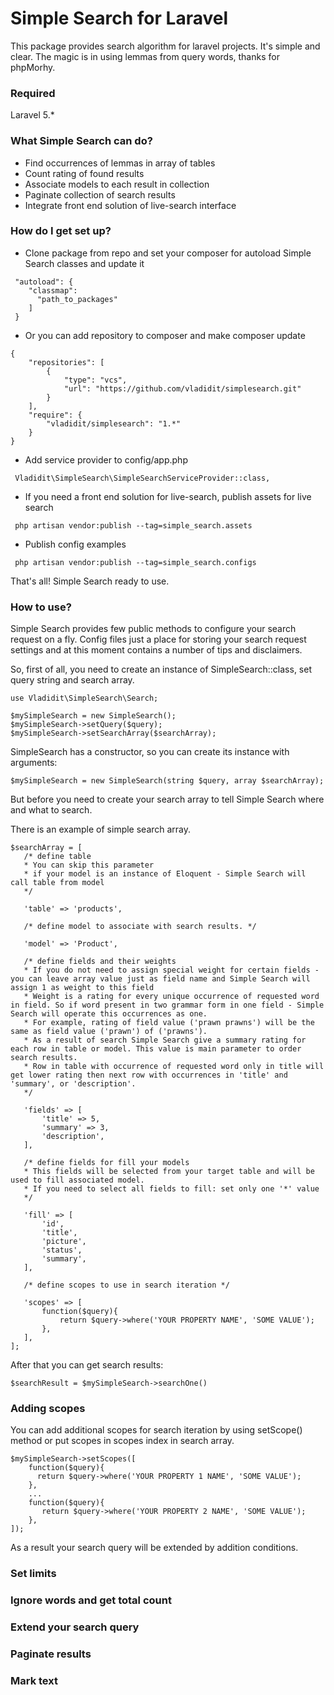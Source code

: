 # Simple Search for Laravel #
This package provides search algorithm for laravel projects. It's simple and clear. The magic is in using lemmas from query words, thanks for phpMorhy.

### Required ###
Laravel 5.*

### What Simple Search can do? ###

* Find occurrences of lemmas in array of tables
* Count rating of found results
* Associate models to each result in collection
* Paginate collection of search results
* Integrate front end solution of live-search interface

### How do I get set up? ###

* Clone package from repo and set your composer for autoload Simple Search classes and update it

```
 "autoload": {
    "classmap":
      "path_to_packages"
    ]
 }
```
* Or you can add repository to composer and make composer update
```
{
    "repositories": [
        {
            "type": "vcs",
            "url": "https://github.com/vladidit/simplesearch.git"
        }
    ],
    "require": {
        "vladidit/simplesearch": "1.*"
    }
}
```
* Add service provider to config/app.php

```
 Vladidit\SimpleSearch\SimpleSearchServiceProvider::class,
```
* If you need a front end solution for live-search, publish assets for live search
```
 php artisan vendor:publish --tag=simple_search.assets
```
* Publish config examples
```
 php artisan vendor:publish --tag=simple_search.configs
```

That's all! Simple Search ready to use.

### How to use? ###

Simple Search provides few public methods to configure your search request on a fly.
Config files just a place for storing your search request settings and at this moment contains a number of tips and disclaimers.

So, first of all, you need to create an instance of SimpleSearch::class, set query string and search array.

```
use Vladidit\SimpleSearch\Search;

$mySimpleSearch = new SimpleSearch();
$mySimpleSearch->setQuery($query);
$mySimpleSearch->setSearchArray($searchArray);
```

SimpleSearch has a constructor, so you can create its instance with arguments: 

```
$mySimpleSearch = new SimpleSearch(string $query, array $searchArray);
```

But before you need to create your search array to tell Simple Search where and what to search.

There is an example of simple search array.

```
$searchArray = [
   /* define table
   * You can skip this parameter
   * if your model is an instance of Eloquent - Simple Search will call table from model
   */

   'table' => 'products',

   /* define model to associate with search results. */

   'model' => 'Product',

   /* define fields and their weights
   * If you do not need to assign special weight for certain fields - you can leave array value just as field name and Simple Search will assign 1 as weight to this field
   * Weight is a rating for every unique occurrence of requested word in field. So if word present in two grammar form in one field - Simple Search will operate this occurrences as one.
   * For example, rating of field value ('prawn prawns') will be the same as field value ('prawn') of ('prawns').
   * As a result of search Simple Search give a summary rating for each row in table or model. This value is main parameter to order search results.
   * Row in table with occurrence of requested word only in title will get lower rating then next row with occurrences in 'title' and 'summary', or 'description'.
   */

   'fields' => [
       'title' => 5,
       'summary' => 3,
       'description',
   ],

   /* define fields for fill your models
   * This fields will be selected from your target table and will be used to fill associated model.
   * If you need to select all fields to fill: set only one '*' value
   */

   'fill' => [
       'id',
       'title',
       'picture',
       'status',
       'summary',
   ],

   /* define scopes to use in search iteration */

   'scopes' => [
       function($query){
           return $query->where('YOUR PROPERTY NAME', 'SOME VALUE');
       },
   ],
];   
```

After that you can get search results: 

```
$searchResult = $mySimpleSearch->searchOne()
```

### Adding scopes ###

You can add additional scopes for search iteration by using setScope() method or put scopes in scopes index in search array.
```
$mySimpleSearch->setScopes([
    function($query){
      return $query->where('YOUR PROPERTY 1 NAME', 'SOME VALUE');
    },
    ...
    function($query){
       return $query->where('YOUR PROPERTY 2 NAME', 'SOME VALUE');
    },
]);
```
As a result your search query will be extended by addition conditions.

### Set limits ###

### Ignore words and get total count ###

### Extend your search query ###

### Paginate results ###

### Mark text ###